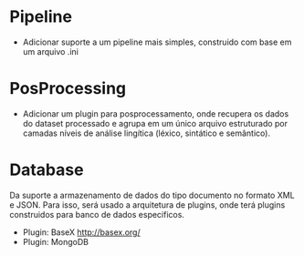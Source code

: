 # Pipeline
- Adicionar suporte a um pipeline mais simples, construido com base em um arquivo .ini 

# PosProcessing

- Adicionar um plugin para posprocessamento, onde recupera os dados do dataset processado
e agrupa em um único arquivo estruturado por camadas níveis de análise lingítica (léxico, sintático e semântico).

# Database

Da suporte a armazenamento de dados do tipo documento no formato XML e JSON.
Para isso, será usado a arquitetura de plugins, onde terá plugins construidos 
para banco de dados especificos.

- Plugin: BaseX http://basex.org/
- Plugin: MongoDB

# 